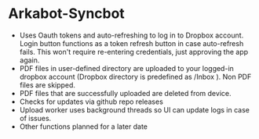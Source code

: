 ﻿# Arkabot-Syncbot

- Uses Oauth tokens and auto-refreshing to log in to Dropbox account. Login button functions as a token refresh button in case auto-refresh fails. This won't require re-entering credentials, just approving the app again.
- PDF files in user-defined directory are uploaded to your logged-in dropbox account (Dropbox directory is predefined as /Inbox ). Non PDF files are skipped.
- PDF files that are successfully uploaded are deleted from device. 
- Checks for updates via github repo releases
- Upload worker uses background threads so UI can update logs in case of issues.
- Other functions planned for a later date

